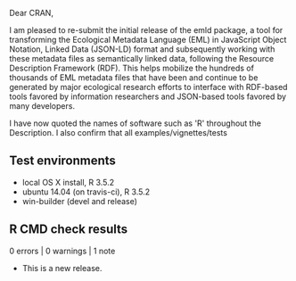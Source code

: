 Dear CRAN,

I am pleased to re-submit the initial release of the emld package, a tool for transforming the Ecological Metadata Language (EML) in 
JavaScript Object Notation, Linked Data (JSON-LD) format and subsequently working with these metadata files as semantically
linked data, following the Resource Description Framework (RDF).  This helps mobilize the hundreds of thousands of 
EML metadata files that have been and continue to be generated by major ecological research efforts to interface with
RDF-based tools favored by information researchers and JSON-based tools favored by many developers. 

I have now quoted the names of software such as 'R' throughout the Description.  I also confirm that all 
examples/vignettes/tests


## Test environments
* local OS X install, R 3.5.2
* ubuntu 14.04 (on travis-ci), R 3.5.2
* win-builder (devel and release)

## R CMD check results

0 errors | 0 warnings | 1 note

* This is a new release.
